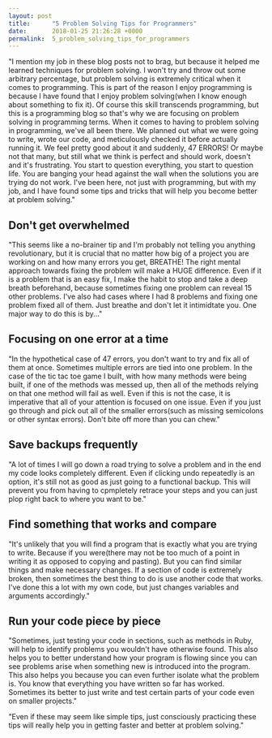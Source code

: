 ```yaml
---
layout: post
title:      "5 Problem Solving Tips for Programmers"
date:       2018-01-25 21:26:28 +0000
permalink:  5_problem_solving_tips_for_programmers
---
```



"I mention my job in these blog posts not to brag, but because it helped me learned techniques for problem solving. I won't try and throw out some arbitrary percentage, but problem solving is extremely critical when it comes to programming. This is part of the reason I enjoy programming is because I have found that I enjoy problem solving(when I know enough about something to fix it). Of course this skill transcends programming, but this is a programming blog so that's why we are focusing on problem solving in programming terms. When it comes to having to problem solving in programming, we've all been there. We planned out what we were going to write, wrote our code, and meticulously checked it before actually running it. We feel pretty good about it and suddenly, 47 ERRORS! Or maybe not that many, but still what we think is perfect and should work, doesn't and it's frustrating. You start to question everything, you start to question life. You are banging your head against the wall when the solutions you are trying do not work. I've been here, not just with programming, but with my job, and I have found some tips and tricks that will help you become better at problem solving."

## Don't get overwhelmed
"This seems like a no-brainer tip and I'm probably not telling you anything revolutionary, but it is crucial that no matter how big of a project you are working on and how many errors you get, BREATHE! The right mental approach towards fixing the problem will make a HUGE difference. Even if it is a problem that is an easy fix, I make the habit to stop and take a deep breath beforehand, because sometimes fixing one problem can reveal 15 other problems. I've also had cases where I had 8 problems and fixing one problem fixed all of them. Just breathe and don't let it intimidtate you. One major way to do this is by..."

## Focusing on one error at a time
"In the hypothetical case of 47 errors, you don't want to try and fix all of them at once. Sometimes multiple errors are tied into one problem. In the case of the tic tac toe game I built, with how many methods were being built, if one of the methods was messed up, then all of the methods relying on that one method will fail as well. Even if this is not the case, it is imperative that all of your attention is focused on one issue. Even if you just go through and pick out all of the smaller errors(such as missing semicolons or other syntax errors). Don't bite off more than you can chew."

## Save backups frequently
"A lot of times I will go down a road trying to solve a problem and in the end my code looks completely different. Even if clicking undo repeatedly is an option, it's still not as good as just going to a functional backup. This will prevent you from having to cpmpletely retrace your steps and you can just plop right back to where you want to be."

## Find something that works and compare
"It's unlikely that you will find a program that is exactly what you are trying to write. Because if you were(there may not be too much of a point in writing it as opposed to copying and pasting). But you can find similar things and make necessary changes. If a section of code is extremely broken, then sometimes the best thing to do is use another code that works. I've done this a lot with my own code, but just changes variables and arguments accordingly."

## Run your code piece by piece
"Sometimes, just testing your code in sections, such as methods in Ruby, will help to identify problems you wouldn't have otherwise found. This also helps you to better understand how your program is flowing since you can see problems arise when something new is introduced into the program. This also helps you because you can even further isolate what the problem is. You know that everything you have written so far has worked. Sometimes its better to just write and test certain parts of your code even on smaller projects."

"Even if these may seem like simple tips, just consciously practicing these tips will really help you in getting faster and better at problem solving."
